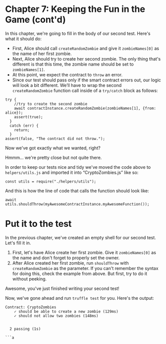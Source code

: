 # Chapter 7: Keeping the Fun in the Game (cont'd)

In this chapter, we're going to fill in the body of our second test. Here's what it should do:

- First, Alice should call `createRandomZombie` and give it `zombieNames[0]` as the name of her first zombie.
- Next, Alice should try to create her second zombie. The only thing that's different is that this time, the zombie name should be set to `zombieNames[1]`.
- At this point, we expect the contract to `throw` an error.
- Since our test should pass only if the smart contract errors out, our logic will look a bit different. We’ll have to wrap the second `createRandomZombie` function call inside of a `try/catch` block as follows:

```
try {
    //try to create the second zombie
    await contractInstance.createRandomZombie(zombieNames[1], {from: alice});
    assert(true);
  }
  catch (err) {
    return;
  }
assert(false, "The contract did not throw.");

```

Now we've got exactly what we wanted, right?

Hmmm... we're pretty close but not quite there.

In order to keep our tests nice and tidy we've moved the code above to `helpers/utils.js` and imported it into “CryptoZombies.js” like so:

```
const utils = require("./helpers/utils");

```

And this is how the line of code that calls the function should look like:

```
await utils.shouldThrow(myAwesomeContractInstance.myAwesomeFunction());

```

# Put it to the test

In the previous chapter, we've created an empty shell for our second test. Let's fill it in.

1.  First, let's have Alice create her first zombie. Give it `zombieNames[0]` as the name and don't forget to properly set the owner.
2.  After Alice created her first zombie, run `shouldThrow` with `createRandomZombie` as the parameter. If you can't remember the syntax for doing this, check the example from above. But first, try to do it without peeking.

Awesome, you've just finished writing your second test!

Now, we've gone ahead and run `truffle test` for you. Here's the output:

````
Contract: CryptoZombies
    ✓ should be able to create a new zombie (129ms)
    ✓ should not allow two zombies (148ms)


  2 passing (1s)

```a
````
